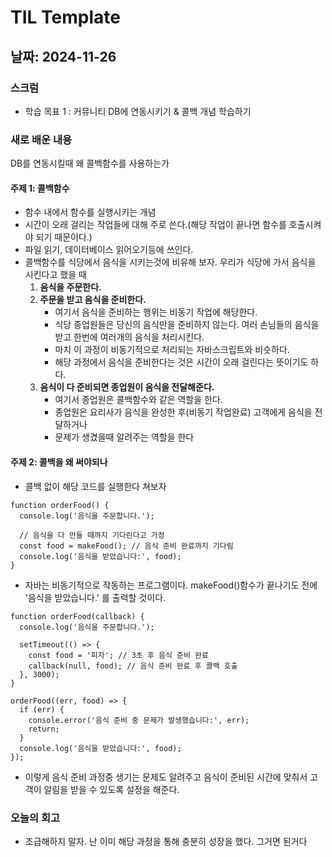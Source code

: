# TIL Template

## 날짜: 2024-11-26

### 스크럼

- 학습 목표 1 : 커뮤니티 DB에 연동시키기 & 콜백 개념 학습하기

### 새로 배운 내용

DB를 연동시킬때 왜 콜백함수를 사용하는가

#### 주제 1: 콜백함수

- 함수 내에서 함수를 실행시키는 개념
- 시간이 오래 걸리는 작업들에 대해 주로 쓴다.(해당 작업이 끝나면 함수를 호출시켜야 되기 때문이다.)
- 파일 읽기, 데이터베이스 읽어오기등에 쓰인다.
- 콜백함수를 식당에서 음식을 시키는것에 비유해 보자. 우리가 식당에 가서 음식을 시킨다고 했을 때
  1. **음식을 주문한다.**
  2. **주문을 받고 음식을 준비한다.**
     - 여기서 음식을 준비하는 행위는 비동기 작업에 해당한다.
     - 식당 종업원들은 당신의 음식만을 준비하지 않는다. 여러 손님들의 음식을 받고 한번에 여러개의 음식을 처리시킨다.
     - 마치 이 과정이 비동기적으로 처리되는 자바스크립트와 비슷하다.
     - 해당 과정에서 음식을 준비한다는 것은 시간이 오래 걸린다는 뜻이기도 하다.
  4. **음식이 다 준비되면 종업원이 음식을 전달해준다.**
     - 여기서 종업원은 콜백함수와 같은 역할을 한다.
     - 종업원은 요리사가 음식을 완성한 후(비동기 작업완료) 고객에게 음식을 전달하거나
     - 문제가 생겼을때 알려주는 역할을 한다

#### 주제 2: 콜백을 왜 써야되나

- 콜백 없이 해당 코드를 실행한다 쳐보자
```
function orderFood() {
  console.log('음식을 주문합니다.');
  
  // 음식을 다 만들 때까지 기다린다고 가정
  const food = makeFood(); // 음식 준비 완료까지 기다림
  console.log('음식을 받았습니다:', food);
}
```
- 자바는 비동기적으로 작동하는 프로그램이다. makeFood()함수가 끝나기도 전에 '음식을 받았습니다.'
  를 출력할 것이다.
```
function orderFood(callback) {
  console.log('음식을 주문합니다.');

  setTimeout(() => {
    const food = '피자'; // 3초 후 음식 준비 완료
    callback(null, food); // 음식 준비 완료 후 콜백 호출
  }, 3000);
}

orderFood((err, food) => {
  if (err) {
    console.error('음식 준비 중 문제가 발생했습니다:', err);
    return;
  }
  console.log('음식을 받았습니다:', food);
});
```
- 이렇게 음식 준비 과정중 생기는 문제도 알려주고 음식이 준비된 시간에 맞춰서 고객이 알림을
  받을 수 있도록 설정을 해준다. 


### 오늘의 회고

- 조급해하지 말자. 난 이미 해당 과정을 통해 충분히 성장을 했다. 그거면 된거다
  


